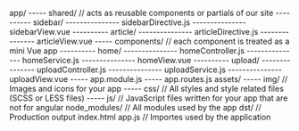 app/
----- shared/   // acts as reusable components or partials of our site
---------- sidebar/
--------------- sidebarDirective.js
--------------- sidebarView.vue
---------- article/
--------------- articleDirective.js
--------------- articleView.vue
----- components/   // each component is treated as a mini Vue app
---------- home/
--------------- homeController.js
--------------- homeService.js
--------------- homeView.vue
---------- upload/
--------------- uploadController.js
--------------- uploadService.js
--------------- uploadView.vue
----- app.module.js
----- app.routes.js
assets/
----- img/      // Images and icons for your app
----- css/      // All styles and style related files (SCSS or LESS files)
----- js/       // JavaScript files written for your app that are not for angular
node_modules/   // All modules used by the app
dst/            // Production output
index.html
app.js      // Importes used by the application
